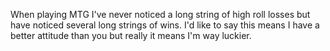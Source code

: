When playing MTG I've never noticed a long string of high roll losses but have noticed several long strings of wins. I'd like to say this means I have a better attitude than you but really it means I'm way luckier.

